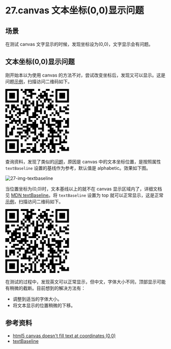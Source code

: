 # 27.canvas 文本坐标(0,0)显示问题
## <a name="situation"></a> 场景
在测试 canvas 文字显示的时候，发现坐标设为(0,0)，文字显示会有问题。

## 文本坐标(0,0)显示问题
刚开始本以为使用 canvas 的方法不对，尝试改变坐标后，发现又可以显示。这是问题[示例][url-segment-27-example1]，扫描访问二维码如下。

![27-qrcode-problem][url-local-qrcode-problem]

查询资料，发现了类似的[问题][url-stackoverflow-question]，原因是 canvas 中的文本坐标位置，是按照属性 `textBaseline` 设置的基线作为参考，默认值是 alphabetic。效果如下图。

![27-img-textbaseline][url-local-img-textbaseline]

当位置坐标为(0,0)时，文本基线以上的就不在 canvas 显示区域内了，详细文档见 [MDN textBaseline][url-mdn-canvas-textBaseline]。将 `textBaseline` 设置为 top 就可以正常显示，这是正常[示例][url-segment-27-example2]，扫描访问二维码如下。

![27-qrcode-normal][url-local-qrcode-normal]

在测试的过程中，发现英文可以正常显示，但中文，字体大小不同，顶部显示可能有稍微的截断。目前想到的解决方法有：
- 调整到适当的字体大小。
- 将文本显示的位置稍微的下移。

## 参考资料
- [html5 canvas doesn't fill text at coordinates (0,0)][url-stackoverflow-question]
- [textBaseline][url-mdn-canvas-textBaseline]

[url-repository-images]:https://xxholic.github.io/segment/images

[url-stackoverflow-question]:https://stackoverflow.com/questions/14289331/html5-canvas-doesnt-fill-text-at-coordinates-0-0
[url-mdn-canvas-textBaseline]:https://developer.mozilla.org/en-US/docs/Web/API/CanvasRenderingContext2D/textBaseline


[url-segment-27-example1]:https://xxholic.github.io/lab/lab-js/segment-27/27.canvas-text-problem.html
[url-segment-27-example2]:https://xxholic.github.io/lab/lab-js/segment-27/27.canvas-text-normal.html

[url-local-qrcode-problem]:../images/27/qrcode-problem.png
[url-local-qrcode-normal]:../images/27/qrcode-normal.png
[url-local-img-textbaseline]:../images/27/img-textbaseline.gif





